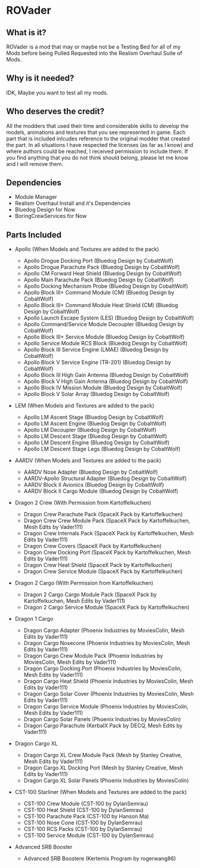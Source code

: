 # ROVader

## What is it?

ROVader is a mod that may or maybe not be a Testing Bed for all of my Mods before being Pulled Requested into the Realism Overhaul Suite of Mods.

## Why is it needed?

IDK, Maybe you want to test all my mods.

## Who deserves the credit?

All the modders that used their time and considerable skills to develop the models, animations and textures that you see represented in game. Each part that is included inlcudes reference to the original modder that created the part. In all situations I have respected the licenses (as far as I know) and where authors could be reached, I received permission to include them. If you find anything that you do not think should belong, please let me know and I will remove them.

## Dependencies

* Module Manager
* Realism Overhaul Install and it's Dependencies
* Bluedog Design for Now
* BoringCrewServices for Now

## Parts Included

* Apollo (When Models and Textures are added to the pack)
  * Apollo Drogue Docking Port (Bluedog Design by CobaltWolf)
  * Apollo Drogue Parachute Pack (Bluedog Design by CobaltWolf)
  * Apollo CM Forward Heat Shield (Bluedog Design by CobaltWolf)
  * Apollo Main Parachute Pack (Bluedog Design by CobaltWolf)
  * Apollo Docking Mechanism Probe (Bluedog Design by CobaltWolf)
  * Apollo Block III+ Command Module (CM) (Bluedog Design by CobaltWolf)
  * Apollo Block III+ Command Module Heat Shield (CM) (Bluedog Design by CobaltWolf)
  * Apollo Launch Escape System (LES) (Bluedog Design by CobaltWolf)
  * Apollo Command/Service Module Decoupler (Bluedog Design by CobaltWolf)
  * Apollo Block III+ Service Module (Bluedog Design by CobaltWolf)
  * Apollo Service Module RCS Block (Bluedog Design by CobaltWolf)
  * Apollo Block III Service Engine (LMAE) (Bluedog Design by CobaltWolf)
  * Apollo Block V Service Engine (TR-201) (Bluedog Design by CobaltWolf)
  * Apollo Block III High Gain Antenna (Bluedog Design by CobaltWolf)
  * Apollo Block V High Gain Antenna (Bluedog Design by CobaltWolf)
  * Apollo Block IV Mission Module (Bluedog Design by CobaltWolf)
  * Apollo Block V Solar Array (Bluedog Design by CobaltWolf)

* LEM (When Models and Textures are added to the pack)
  * Apollo LM Ascent Stage (Bluedog Design by CobaltWolf)
  * Apollo LM Ascent Engine (Bluedog Design by CobaltWolf)
  * Apollo LM Decoupler (Bluedog Design by CobaltWolf)
  * Apollo LM Descent Stage (Bluedog Design by CobaltWolf)
  * Apollo LM Descent Engine (Bluedog Design by CobaltWolf)
  * Apollo LM Descent Stage Legs (Bluedog Design by CobaltWolf)

* AARDV (When Models and Textures are added to the pack)
  * AARDV Nose Adapter (Bluedog Design by CobaltWolf)
  * AARDV-Apollo Structural Adapter (Bluedog Design by CobaltWolf)
  * AARDV Block II Avionics (Bluedog Design by CobaltWolf)
  * AARDV Block II Cargo Module (Bluedog Design by CobaltWolf)

* Dragon 2 Crew (With Permission from Kartoffelkuchen)
  * Dragon Crew Parachute Pack (SpaceX Pack by Kartoffelkuchen)
  * Dragon Crew Crew Module Pack (SpaceX Pack by Kartoffelkuchen, Mesh Edits by Vader111)
  * Dragon Crew Internals Pack (SpaceX Pack by Kartoffelkuchen, Mesh Edits by Vader111)
  * Dragon Crew Covers (SpaceX Pack by Kartoffelkuchen)
  * Dragon Crew Docking Port (SpaceX Pack by Kartoffelkuchen, Mesh Edits by Vader111)
  * Dragon Crew Heat Shield (SpaceX Pack by Kartoffelkuchen)
  * Dragon Crew Service Module (SpaceX Pack by Kartoffelkuchen)

* Dragon 2 Cargo (With Permission from Kartoffelkuchen)
  * Dragon 2 Cargo Cargo Module Pack (SpaceX Pack by Kartoffelkuchen, Mesh Edits by Vader111)
  * Dragon 2 Cargo Service Module (SpaceX Pack by Kartoffelkuchen)

* Dragon 1 Cargo
  * Dragon Cargo Adapter (Phoenix Industries by MoviesColin, Mesh Edits by Vader111)
  * Dragon Cargo Nosecone (Phoenix Industries by MoviesColin, Mesh Edits by Vader111)
  * Dragon Cargo Crew Module Pack (Phoenix Industries by MoviesColin, Mesh Edits by Vader111)
  * Dragon Cargo Docking Port (Phoenix Industries by MoviesColin, Mesh Edits by Vader111)
  * Dragon Cargo Heat Shield (Phoenix Industries by MoviesColin, Mesh Edits by Vader111)
  * Dragon Cargo Solar Cover (Phoenix Industries by MoviesColin, Mesh Edits by Vader111)
  * Dragon Cargo Service Module (Phoenix Industries by MoviesColin, Mesh Edits by Vader111)
  * Dragon Cargo Solar Panels (Phoenix Industries by MoviesColin)
  * Dragon Cargo Parachute (KerbalX Pack by DECQ, Mesh Edits by Vader111)

* Dragon Cargo XL
  * Dragon Cargo XL Crew Module Pack (Mesh by Stanley Creative, Mesh Edits by Vader111)
  * Dragon Cargo XL Docking Port (Mesh by Stanley Creative, Mesh Edits by Vader111)
  * Dragon Cargo XL Solar Panels (Phoenix Industries by MoviesColin)

* CST-100 Starliner (When Models and Textures are added to the pack)
  * CST-100 Crew Module (CST-100 by DylanSemrau)
  * CST-100 Heat Shield (CST-100 by DylanSemrau)
  * CST-100 Parachute Pack (CST-100 by Hanson Ma)
  * CST-100 Nose Cone (CST-100 by DylanSemrau)
  * CST-100 RCS Packs (CST-100 by DylanSemrau)
  * CST-100 Service Module (CST-100 by DylanSemrau)

* Advanced SRB Booster
  * Advanced SRB Boostere (Kertemis Program by rogerwang86)